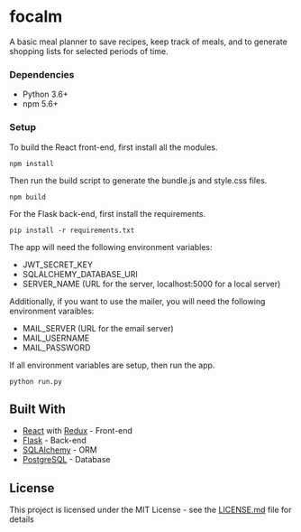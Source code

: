 # focalm

A basic meal planner to save recipes, keep track of meals, and to generate shopping lists for selected periods of time.


### Dependencies

* Python 3.6+
* npm 5.6+

### Setup

To build the React front-end, first install all the modules.

```
npm install
```

Then run the build script to generate the bundle.js and style.css files.

```
npm build
```

For the Flask back-end, first install the requirements.

```
pip install -r requirements.txt
```

The app will need the following environment variables:
* JWT_SECRET_KEY
* SQLALCHEMY_DATABASE_URI
* SERVER_NAME (URL for the server, localhost:5000 for a local server)

Additionally, if you want to use the mailer, you will need the following environment varaibles:
* MAIL_SERVER (URL for the email server)
* MAIL_USERNAME
* MAIL_PASSWORD

If all environment variables are setup, then run the app.

```
python run.py
```

## Built With

* [React](https://reactjs.org/) with [Redux](https://redux.js.org/) - Front-end
* [Flask](http://flask.pocoo.org/) - Back-end
* [SQLAlchemy](https://www.sqlalchemy.org/) - ORM
* [PostgreSQL](https://www.postgresql.org/) - Database

## License

This project is licensed under the MIT License - see the [LICENSE.md](LICENSE.md) file for details
